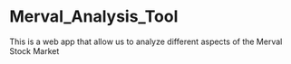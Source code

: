 # Merval_Analysis_Tool
This is a web app that allow us to analyze different aspects of the Merval Stock Market
